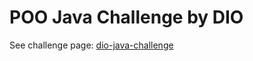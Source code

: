 # POO Java Challenge by DIO

See challenge page: [dio-java-challenge](https://github.com/cami-la/desafio-poo-dio)
